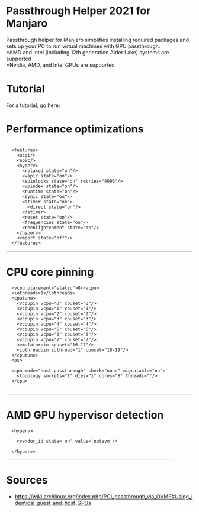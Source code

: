# Passthrough Helper 2021 for Manjaro

Passthrough helper for Manjaro simplifies installing required packages and sets up your PC to run virtual machines with GPU passthrough. <br/>
*AMD and Intel (including 12th generation Alder Lake) systems are supported<br/>
*Nvidia, AMD, and Intel GPUs are supported<br/>

# Tutorial
For a tutorial, go here:<br/>

# Performance optimizations
```

  <features>
    <acpi/>
    <apic/>
    <hyperv>
      <relaxed state="on"/>
      <vapic state="on"/>
      <spinlocks state="on" retries="4096"/>
      <vpindex state="on"/>
      <runtime state="on"/>
      <synic state="on"/>
      <stimer state="on">
        <direct state="on"/>
      </stimer>
      <reset state="on"/>
      <frequencies state="on"/>
      <reenlightenment state="on"/>
    </hyperv>
    <vmport state="off"/>
  </features>
```

_______________________________________________________________
# CPU core pinning
```
  <vcpu placement="static">8</vcpu>
  <iothreads>1</iothreads>
  <cputune>
    <vcpupin vcpu="0" cpuset="0"/>
    <vcpupin vcpu="1" cpuset="1"/>
    <vcpupin vcpu="2" cpuset="2"/>
    <vcpupin vcpu="3" cpuset="3"/>
    <vcpupin vcpu="4" cpuset="4"/>
    <vcpupin vcpu="5" cpuset="5"/>
    <vcpupin vcpu="6" cpuset="6"/>
    <vcpupin vcpu="7" cpuset="7"/>
    <emulatorpin cpuset="16-17"/>
    <iothreadpin iothread="1" cpuset="18-19"/>
  </cputune>
  <os>

  <cpu mode="host-passthrough" check="none" migratable="on">
    <topology sockets="1" dies="1" cores="8" threads=""/>
  </cpu>
  
```
__________________________________________________________________
# AMD GPU hypervisor detection
```
  <hyperv>
    
    <vendor_id state='on' value='notavm'/>
    
  </hyperv>
_______________________________________________________________
```
  
# Sources
* https://wiki.archlinux.org/index.php/PCI_passthrough_via_OVMF#Using_identical_guest_and_host_GPUs
